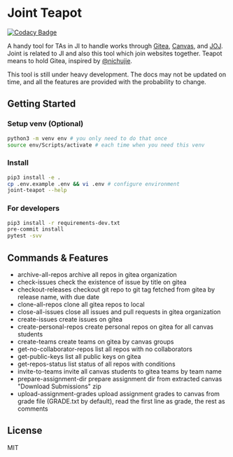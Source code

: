 # Joint Teapot

[![Codacy Badge](https://api.codacy.com/project/badge/Grade/352635b2c8534b0086b5a153db7c82e9)](https://app.codacy.com/gh/BoYanZh/Joint-Teapot?utm_source=github.com&utm_medium=referral&utm_content=BoYanZh/Joint-Teapot&utm_campaign=Badge_Grade_Settings)

A handy tool for TAs in JI to handle works through [Gitea](https://focs.ji.sjtu.edu.cn/git/), [Canvas](https://umjicanvas.com/), and [JOJ](https://joj.sjtu.edu.cn/). Joint is related to JI and also this tool which join websites together. Teapot means to hold Gitea, inspired by [@nichujie](https://github.com/nichujie).

This tool is still under heavy development. The docs may not be updated on time, and all the features are provided with the probability to change.

## Getting Started

### Setup venv (Optional)

```bash
python3 -m venv env # you only need to do that once
source env/Scripts/activate # each time when you need this venv
```

### Install

```bash
pip3 install -e .
cp .env.example .env && vi .env # configure environment
joint-teapot --help
```

### For developers

```bash
pip3 install -r requirements-dev.txt
pre-commit install
pytest -svv
```

## Commands & Features

- archive-all-repos          archive all repos in gitea organization
- check-issues               check the existence of issue by title on gitea
- checkout-releases          checkout git repo to git tag fetched from gitea by release name, with due date
- clone-all-repos            clone all gitea repos to local
- close-all-issues           close all issues and pull requests in gitea organization
- create-issues              create issues on gitea
- create-personal-repos      create personal repos on gitea for all canvas students
- create-teams               create teams on gitea by canvas groups
- get-no-collaborator-repos  list all repos with no collaborators
- get-public-keys            list all public keys on gitea
- get-repos-status           list status of all repos with conditions
- invite-to-teams            invite all canvas students to gitea teams by team name
- prepare-assignment-dir     prepare assignment dir from extracted canvas "Download Submissions" zip
- upload-assignment-grades   upload assignment grades to canvas from grade file (GRADE.txt by default), read the first line as grade, the rest as comments

## License

MIT
